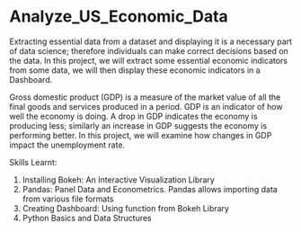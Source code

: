 # Analyze_US_Economic_Data

Extracting essential data from a dataset and displaying it is a necessary part of data science; therefore individuals can make correct decisions based on the data. In this project, we will extract some essential economic indicators from some data, we will then display these economic indicators in a Dashboard. 

Gross domestic product (GDP) is a measure of the market value of all the final goods and services produced in a period. GDP is an indicator of how well the economy is doing. A drop in GDP indicates the economy is producing less; similarly an increase in GDP suggests the economy is performing better. In this project, we will examine how changes in GDP impact the unemployment rate.

Skills Learnt:
1. Installing Bokeh: An Interactive Visualization Library
2. Pandas: Panel Data and Econometrics. Pandas allows importing data from various file formats
3. Creating Dashboard: Using function from Bokeh Library
4. Python Basics and Data Structures
